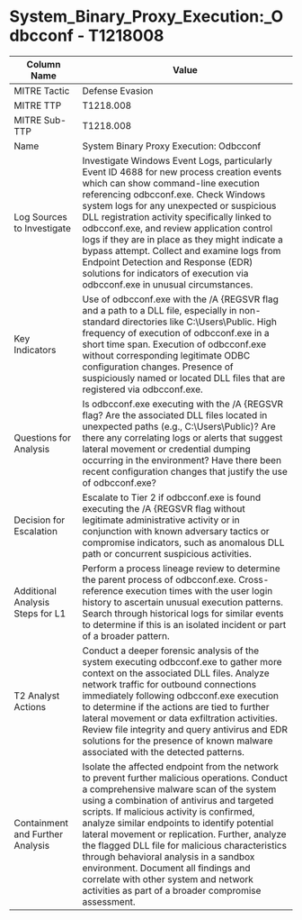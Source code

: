 # System_Binary_Proxy_Execution:_Odbcconf - T1218008

| Column Name | Value |
|-------------|-------|
| MITRE Tactic | Defense Evasion |
| MITRE TTP | T1218.008 |
| MITRE Sub-TTP | T1218.008 |
| Name | System Binary Proxy Execution: Odbcconf |
| Log Sources to Investigate | Investigate Windows Event Logs, particularly Event ID 4688 for new process creation events which can show command-line execution referencing odbcconf.exe. Check Windows system logs for any unexpected or suspicious DLL registration activity specifically linked to odbcconf.exe, and review application control logs if they are in place as they might indicate a bypass attempt. Collect and examine logs from Endpoint Detection and Response (EDR) solutions for indicators of execution via odbcconf.exe in unusual circumstances. |
| Key Indicators | Use of odbcconf.exe with the /A {REGSVR flag and a path to a DLL file, especially in non-standard directories like C:\Users\Public. High frequency of execution of odbcconf.exe in a short time span. Execution of odbcconf.exe without corresponding legitimate ODBC configuration changes. Presence of suspiciously named or located DLL files that are registered via odbcconf.exe. |
| Questions for Analysis | Is odbcconf.exe executing with the /A {REGSVR flag? Are the associated DLL files located in unexpected paths (e.g., C:\Users\Public)? Are there any correlating logs or alerts that suggest lateral movement or credential dumping occurring in the environment? Have there been recent configuration changes that justify the use of odbcconf.exe? |
| Decision for Escalation | Escalate to Tier 2 if odbcconf.exe is found executing the /A {REGSVR flag without legitimate administrative activity or in conjunction with known adversary tactics or compromise indicators, such as anomalous DLL path or concurrent suspicious activities. |
| Additional Analysis Steps for L1 | Perform a process lineage review to determine the parent process of odbcconf.exe. Cross-reference execution times with the user login history to ascertain unusual execution patterns. Search through historical logs for similar events to determine if this is an isolated incident or part of a broader pattern. |
| T2 Analyst Actions | Conduct a deeper forensic analysis of the system executing odbcconf.exe to gather more context on the associated DLL files. Analyze network traffic for outbound connections immediately following odbcconf.exe execution to determine if the actions are tied to further lateral movement or data exfiltration activities. Review file integrity and query antivirus and EDR solutions for the presence of known malware associated with the detected patterns. |
| Containment and Further Analysis | Isolate the affected endpoint from the network to prevent further malicious operations. Conduct a comprehensive malware scan of the system using a combination of antivirus and targeted scripts. If malicious activity is confirmed, analyze similar endpoints to identify potential lateral movement or replication. Further, analyze the flagged DLL file for malicious characteristics through behavioral analysis in a sandbox environment. Document all findings and correlate with other system and network activities as part of a broader compromise assessment. |
